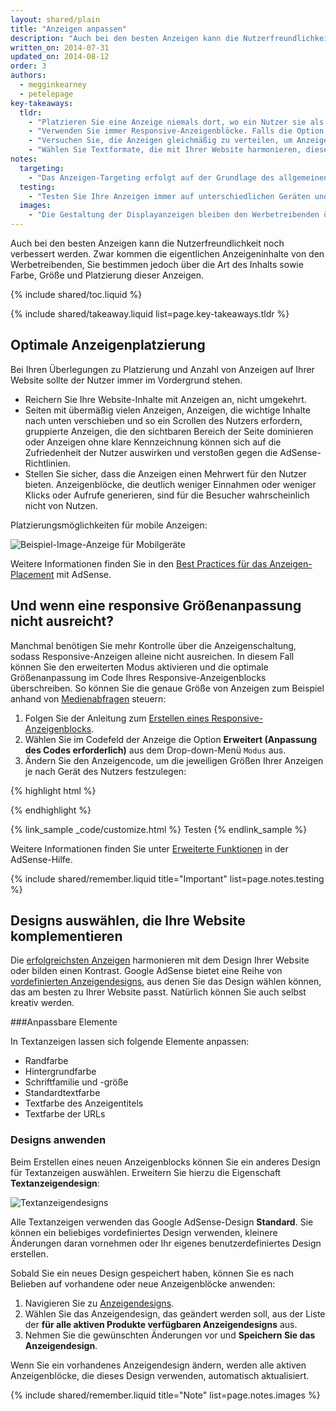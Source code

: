 ```yaml
---
layout: shared/plain
title: "Anzeigen anpassen"
description: "Auch bei den besten Anzeigen kann die Nutzerfreundlichkeit noch verbessert werden. Zwar kommen die eigentlichen Anzeigeninhalte von den Werbetreibenden, Sie bestimmen jedoch über die Art des Inhalts sowie Farbe, Größe und Platzierung dieser Anzeigen."
written_on: 2014-07-31
updated_on: 2014-08-12
order: 3
authors:
  - megginkearney
  - petelepage
key-takeaways:
  tldr: 
    - "Platzieren Sie eine Anzeige niemals dort, wo ein Nutzer sie als störend empfinden könnte. Achten Sie darauf, dass bei 'Above the Fold'-Anzeigen keine wichtigen Inhalte nach unten verschoben werden."
    - "Verwenden Sie immer Responsive-Anzeigenblöcke. Falls die Option 'Optimale Größenanpassung' nicht ausreicht, aktivieren Sie den erweiterten Modus."
    - "Versuchen Sie, die Anzeigen gleichmäßig zu verteilen, um Anzeigenblindheit zu vermeiden."
    - "Wählen Sie Textformate, die mit Ihrer Website harmonieren, diese komplementieren oder einen Kontrast bilden."
notes:
  targeting:
    - "Das Anzeigen-Targeting erfolgt auf der Grundlage des allgemeinen Inhalts der Website, nicht anhand von Keywords oder Kategorien. Wenn Sie Anzeigen zu bestimmten Themen schalten möchten, fügen Sie vollständige Sätze und Abschnitte zu diesen Themen hinzu."
  testing:
    - "Testen Sie Ihre Anzeigen immer auf unterschiedlichen Geräten und Bildschirmen, um sicherzustellen, dass sie auch entsprechend angepasst werden."
  images:
    - "Die Gestaltung der Displayanzeigen bleiben den Werbetreibenden überlassen. Sie können zwar durch Anzeigenplatzierung und -größe beeinflussen, welche Arten von Displayanzeigen auf Ihrer Website geschaltet werden, auf die Bildinhalte selbst haben Sie jedoch keinen Einfluss."
---
```


<p class="intro">
  Auch bei den besten Anzeigen kann die Nutzerfreundlichkeit noch verbessert werden. Zwar kommen die eigentlichen Anzeigeninhalte von den Werbetreibenden, Sie bestimmen jedoch über die Art des Inhalts sowie Farbe, Größe und Platzierung dieser Anzeigen.
</p>


{% include shared/toc.liquid %}

{% include shared/takeaway.liquid list=page.key-takeaways.tldr %}

## Optimale Anzeigenplatzierung

Bei Ihren Überlegungen zu Platzierung und Anzahl von Anzeigen auf Ihrer Website
sollte der Nutzer immer im Vordergrund stehen.

* Reichern Sie Ihre Website-Inhalte mit Anzeigen an, nicht umgekehrt.
* Seiten mit übermäßig vielen Anzeigen, Anzeigen, die wichtige Inhalte nach unten verschieben und so ein Scrollen des Nutzers erfordern, gruppierte Anzeigen, die den sichtbaren Bereich der Seite dominieren oder Anzeigen ohne klare Kennzeichnung können sich auf die Zufriedenheit der Nutzer auswirken und verstoßen gegen die AdSense-Richtlinien.
* Stellen Sie sicher, dass die Anzeigen einen Mehrwert für den Nutzer bieten. Anzeigenblöcke, die deutlich weniger Einnahmen oder weniger Klicks oder Aufrufe generieren, sind für die Besucher wahrscheinlich nicht von Nutzen.

Platzierungsmöglichkeiten für mobile Anzeigen:

<img src="images/mobile_ads_placement.png" class="center" alt="Beispiel-Image-Anzeige für Mobilgeräte">

Weitere Informationen finden Sie in den 
[Best Practices für das Anzeigen-Placement](https://support.google.com/adsense/answer/1282097) mit AdSense.


## Und wenn eine responsive Größenanpassung nicht ausreicht?
Manchmal benötigen Sie mehr Kontrolle über die Anzeigenschaltung, sodass Responsive-Anzeigen alleine nicht ausreichen. In diesem Fall können Sie den erweiterten Modus aktivieren und die optimale Größenanpassung im Code Ihres Responsive-Anzeigenblocks überschreiben. 
So können Sie die genaue Größe von Anzeigen zum Beispiel anhand von [Medienabfragen]({{site.fundamentals}}/layouts/rwd-fundamentals/use-media-queries.html) steuern:

1. Folgen Sie der Anleitung zum [Erstellen eines Responsive-Anzeigenblocks]({{site.fundamentals}}/monetization/ads/include-ads.html#create-ad-units).
2. Wählen Sie im Codefeld der Anzeige die Option <strong>Erweitert (Anpassung des Codes erforderlich)</strong> aus dem Drop-down-Menü `Modus` aus.
3. Ändern Sie den Anzeigencode, um die jeweiligen Größen Ihrer Anzeigen je nach Gerät des Nutzers festzulegen:

{% highlight html %}
<ins class="adsbygoogle adslot_1"
    style="display:block;"
    data-ad-client="ca-pub-1234"
    data-ad-slot="5678"></ins>
<script async src="//pagead2.googlesyndication.com/pagead/js/adsbygoogle.js"></script>
<script>(adsbygoogle = window.adsbygoogle || []).push({});</script>
{% endhighlight %}

{% link_sample _code/customize.html %}
  Testen
{% endlink_sample %}

Weitere Informationen finden Sie unter [Erweiterte Funktionen](https://support.google.com/adsense/answer/3543893) in der AdSense-Hilfe.

{% include shared/remember.liquid title="Important" list=page.notes.testing %}

## Designs auswählen, die Ihre Website komplementieren

Die [erfolgreichsten Anzeigen](https://support.google.com/adsense/answer/17957) harmonieren mit dem Design Ihrer Website oder bilden einen Kontrast. Google AdSense bietet eine Reihe von [vordefinierten Anzeigendesigns](https://support.google.com/adsense/answer/6002585), aus denen Sie das Design wählen können, das am besten zu Ihrer Website passt. Natürlich können Sie auch selbst kreativ werden.

###Anpassbare Elemente

In Textanzeigen lassen sich folgende Elemente anpassen:

* Randfarbe
* Hintergrundfarbe
* Schriftfamilie und -größe
* Standardtextfarbe
* Textfarbe des Anzeigentitels
* Textfarbe der URLs

### Designs anwenden

Beim Erstellen eines neuen Anzeigenblocks können Sie ein anderes Design für Textanzeigen auswählen. Erweitern Sie hierzu die Eigenschaft <strong>Textanzeigendesign</strong>:

<img src="images/customize.png" class="center" alt="Textanzeigendesigns">

Alle Textanzeigen verwenden das Google AdSense-Design <strong>Standard</strong>.  Sie können ein beliebiges vordefiniertes Design verwenden, kleinere Änderungen daran vornehmen oder Ihr eigenes benutzerdefiniertes Design erstellen.

Sobald Sie ein neues Design gespeichert haben, können Sie es nach Belieben auf vorhandene oder 
neue Anzeigenblöcke anwenden:

1. Navigieren Sie zu [Anzeigendesigns](https://www.google.com/adsense/app#myads-springboard/view=AD_STYLES).
2. Wählen Sie das Anzeigendesign, das geändert werden soll, aus der Liste der <strong>für alle aktiven Produkte verfügbaren Anzeigendesigns</strong> aus.
3. Nehmen Sie die gewünschten Änderungen vor und <strong>Speichern Sie das Anzeigendesign</strong>.

Wenn Sie ein vorhandenes Anzeigendesign ändern, werden alle aktiven Anzeigenblöcke, die dieses Design verwenden, automatisch aktualisiert.

{% include shared/remember.liquid title="Note" list=page.notes.images %}


